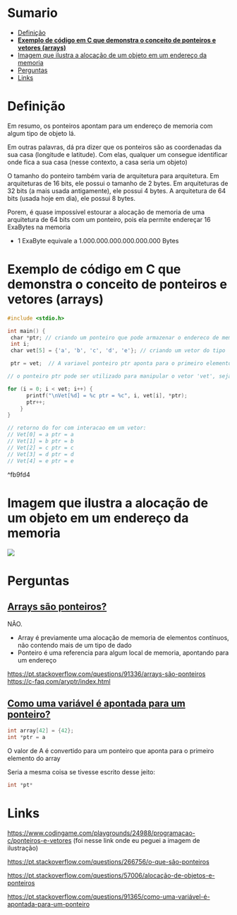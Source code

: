 # Sumario
- [Definição](#Definição)
- [**Exemplo de código em C que demonstra o conceito de ponteiros e vetores (arrays)**](#**Exemplo%20de%20código%20em%20C%20que%20demonstra%20o%20conceito%20de%20ponteiros%20e%20vetores%20(arrays)**)
- [Imagem que ilustra a alocação de um objeto em um endereço da memoria](#**Imagem%20que%20ilustra%20a%20alocação%20de%20um%20objeto%20em%20um%20endereço%20da%20memoria**)
- [Perguntas](#Perguntas)
- [Links](#Links)

# **Definição**
Em resumo, os ponteiros apontam para um endereço de memoria com algum tipo de objeto lá.

Em outras palavras, dá pra dizer que os ponteiros são as coordenadas da sua casa (longitude e latitude). Com elas, qualquer um consegue identificar onde fica a sua casa (nesse contexto, a casa seria um objeto)

O tamanho do ponteiro também varia de arquitetura para arquitetura.
Em arquiteturas de 16 bits, ele possui o tamanho de 2 bytes. Em arquiteturas de 32 bits (a mais usada antigamente), ele possui 4 bytes. A arquitetura de 64 bits (usada hoje em dia), ele possui 8 bytes. 

Porem, é quase impossível estourar a alocação de memoria de uma arquitetura de 64 bits com um ponteiro, pois ela permite endereçar 16 ExaBytes na memoria

- 1 ExaByte equivale a 1.000.000.000.000.000.000 Bytes

# **Exemplo de código em C que demonstra o conceito de ponteiros e vetores (arrays)**

```c
#include <stdio.h>

int main() {
 char *ptr; // criando um ponteiro que pode armazenar o endereco de memoria de uma variavel do tipo 'char'
 int i;
 char vet[5] = {'a', 'b', 'c', 'd', 'e'}; // criando um vetor do tipo 'char' que contem 5 elementos

 ptr = vet;  // A variavel ponteiro ptr aponta para o primeiro elemento do vetor

// o ponteiro ptr pode ser utilizado para manipular o vetor 'vet', seja fazendo uma iteracao em cima dele ou manipulando seus elementos

for (i = 0; i < vet; i++) {
	  printf("\nVet[%d] = %c ptr = %c", i, vet[i], *ptr);
	  ptr++;
	}
}

// retorno do for com interacao em um vetor:
// Vet[0] = a ptr = a
// Vet[1] = b ptr = b
// Vet[2] = c ptr = c
// Vet[3] = d ptr = d
// Vet[4] = e ptr = e
```

^fb9fd4

# **Imagem que ilustra a alocação de um objeto em um endereço da memoria**
![](https://www.codingame.com/servlet/fileservlet?id=41409364165150)


# **Perguntas**

## [Arrays são ponteiros?](https://pt.stackoverflow.com/questions/91336/arrays-s%c3%a3o-ponteiros)
NÃO.
- Array é previamente uma alocação de memoria de elementos contínuos, não contendo mais de um tipo de dado
- Ponteiro é uma referencia para algum local de memoria, apontando para um endereço

https://pt.stackoverflow.com/questions/91336/arrays-são-ponteiros
https://c-faq.com/aryptr/index.html

## [Como uma variável é apontada para um ponteiro?](https://pt.stackoverflow.com/questions/91365/como-uma-vari%c3%a1vel-%c3%a9-apontada-para-um-ponteiro)

```c
int array[42] = {42};
int *ptr = a
```
O valor de A é convertido para um ponteiro que aponta para o primeiro elemento do array

Seria a mesma coisa se tivesse escrito desse jeito:
```c
int *pt*
```
# **Links**
https://www.codingame.com/playgrounds/24988/programacao-c/ponteiros-e-vetores
(foi nesse link onde eu peguei a imagem de ilustração)

https://pt.stackoverflow.com/questions/266756/o-que-são-ponteiros

https://pt.stackoverflow.com/questions/57006/alocação-de-objetos-e-ponteiros

https://pt.stackoverflow.com/questions/91365/como-uma-variável-é-apontada-para-um-ponteiro